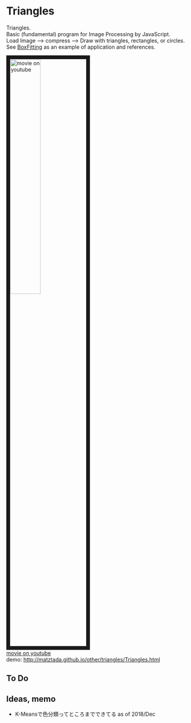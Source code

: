 # Triangles
Triangles.  
Basic (fundamental) program for Image Processing by JavaScript.  
Load Image --> compress --> Draw with triangles, rectangles, or circles.  
See [BoxFitting](https://github.com/matzTada/BoxFitting) as an example of application and references.

<a href="http://www.youtube.com/watch?feature=player_embedded&v=-ipP9jfTaEQ
" target="_blank"><img src="http://img.youtube.com/vi/-ipP9jfTaEQ/0.jpg"
alt="movie on youtube" width=40% border="10" /></a>  
[movie on youtube](https://www.youtube.com/watch?v=-ipP9jfTaEQ)  
demo: <http://matztada.github.io/other/triangles/Triangles.html>

## To Do

## Ideas, memo
* K-Meansで色分類ってところまでできてる as of 2018/Dec
